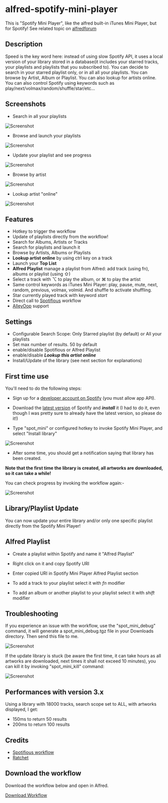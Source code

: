 # alfred-spotify-mini-player


This is "Spotify Mini Player", like the alfred built-in iTunes Mini Player, but for Spotify!
See related topic on [alfredforum](http://www.alfredforum.com/topic/1892-spotify-mini-player-version-28)

## Description

Speed is the key word here: instead of using slow Spotify API, it uses a local version of your library stored in a database(it includes your starred tracks, your playlists and playlists that you subscribed to). You can decide to search in your starred playlist only, or in all all your playlists. You can browse by Artist, Album or Playlist. You can also lookup for artists online. You can also control Spotify using keywords such as play/next/volmax/random/shuffle/star/etc...

## Screenshots

* Search in all your playlists

![Screenshot](http://d.pr/i/MeWd+.gif)

* Browse and launch your playlists

![Screenshot](http://d.pr/i/ECCf+.gif)

* Update your playlist and see progress

![Screenshot](http://d.pr/i/uSB4+.gif)

* Browse by artist

![Screenshot](http://d.pr/i/QJU1+.gif)

* Lookup artist "online"

![Screenshot](http://d.pr/i/y1Wb+.gif)

## Features

* Hotkey to trigger the workflow
* Update of playlists directly from the workflow!
* Search for Albums, Artists or Tracks
* Search for playlists and launch it
* Browse by Artists, Albums or Playlists
* **Lookup artist online** by using ctrl key on a track
* Launch your **Top List**
* **Alfred Playlist** manage a playlist from Alfred: add track (using fn), albums or playlist (using ⇧)
* Select a track with ⌥ to play the album, or ⌘ to play the artist
* Same control keywords as iTunes Mini Player: play, pause, mute, next, random, previous, volmax, volmid. And shuffle to activate shuffling.
* Star currently played track with keyword *start*
* Direct call to [Spotifious](http://www.alfredforum.com/topic/1644-spotifious-a-natural-spotify-controller-for-alfred) workflow
* [AlleyOop](http://www.alfredforum.com/topic/1582-alleyoop-update-alfred-workflows/) support

## Settings

* Configurable Search Scope: Only Starred playlist (by default) or All your playlists
* Set max number of results. 50 by default
* enable/disable Spotifious or Alfred Playlist
* enable/disable ***Lookup this artist online***
* Install/Update of the library (see next section for explanations)

## First time use

You'll need to do the following steps:

* Sign up for a [developer account on Spotify](https://developer.spotify.com/technologies/apps/#developer-account) (you must allow app API).
* Download the [latest version](https://www.spotify.com/fr/download/mac/) of Spotify and ***install*** it (I had to do it, even though I was pretty sure to already have the latest version, so please do it!)

* Type "spot_mini" or configured hotkey to invoke Spotify Mini Player, and select "Install library" 

![Screenshot](http://d.pr/i/4hcP+.png)

* After some time, you should get a notification saying that library has been created.

**Note that the first time the library is created, all artworks are downloaded, so it can take a while!**

You can check progress by invoking the workflow again:-

![Screenshot](http://d.pr/i/8yDg+.png)


## Library/Playlist Update

You can now update your entire library and/or only one specific playlist directly from the Spotify Mini Player!

## Alfred Playlist

* Create a playlist within Spotify and name it "Alfred Playlist"

* Right click on it and copy Spotify URI

* Enter copied URI in Spotify Mini Player Alfred Playlist section

* To add a track to your playlist select it with *fn* modifier

* To add an album or another playlist to your playlist select it with *shift* modifier



## Troubleshooting

If you experience an issue with the workflow, use the "spot_mini_debug" command, it will generate a spot_mini_debug.tgz file in your Downloads directory. Then send this file to me.

![Screenshot](http://d.pr/i/4zSE+.png)

If the update library is stuck (be aware the first time, it can take hours as all artworks are downloaded, next times it shall not exceed 10 minutes), you can kill it by invoking "spot_mini_kill" command:

![Screenshot](http://d.pr/i/q8Rs+.png)


## Performances with version 3.x

Using a library with 18000 tracks, search scope set to ALL, with artworks displayed, I get:

* 150ms to return 50 results
* 200ms to return 100 results

## Credits

* [Spotifious workflow](https://github.com/citelao/Spotify-for-Alfred)
* [Ratchet](http://socketo.me)


## Download the workflow

Download the workflow below and open in Alfred.

[Download Workflow](https://raw.github.com/vdesabou/alfred-spotify-mini-player/master/SpotifyMiniPlayer.alfredworkflow)


